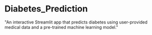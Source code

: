 # Diabetes_Prediction
"An interactive Streamlit app that predicts diabetes using user-provided medical data and a pre-trained machine learning model."
